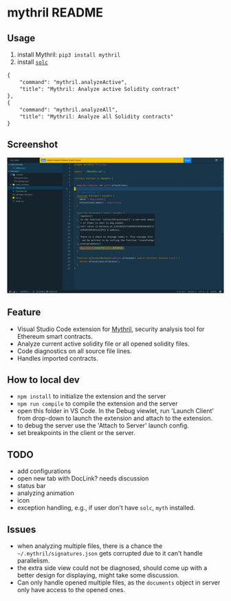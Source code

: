 # mythril README

## Usage

1. install Mythril: `pip3 install mythril`
2. install [`solc`](https://solidity.readthedocs.io/en/develop/installing-solidity.html#binary-packages)

```plaintext
{
    "command": "mythril.analyzeActive",
    "title": "Mythril: Analyze active Solidity contract"
},
{
    "command": "mythril.analyzeAll",
    "title": "Mythril: Analyze all Solidity contracts"
}
```

## Screenshot

![screenshot](https://raw.githubusercontent.com/xg-wang/vscode-mythril/master/screenshot.png)

## Feature

- Visual Studio Code extension for [Mythril](https://github.com/ConsenSys/mythril), security analysis tool for Ethereum smart contracts.
- Analyze current active solidity file or all opened solidity files.
- Code diagnostics on all source file lines.
- Handles imported contracts.

## How to local dev

- `npm install` to initialize the extension and the server
- `npm run compile` to compile the extension and the server
- open this folder in VS Code. In the Debug viewlet, run 'Launch Client' from drop-down to launch the extension and attach to the extension.
- to debug the server use the 'Attach to Server' launch config.
- set breakpoints in the client or the server.

## TODO

- add configurations
- open new tab with DocLink? needs discussion
- status bar
- analyzing animation
- icon
- exception handling, e.g., if user don't have `solc`, `myth` installed.

## Issues

- when analyzing multiple files, there is a chance the `~/.mythril/signatures.json` gets corrupted due to it can't handle parallelism.
- the extra side view could not be diagnosed, should come up with a better design for displaying, might take some discussion.
- Can only handle opened multiple files, as the `documents` object in server only have access to the opened ones.